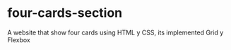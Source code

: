 # four-cards-section
A website that show four cards using HTML y CSS, its implemented Grid y Flexbox
